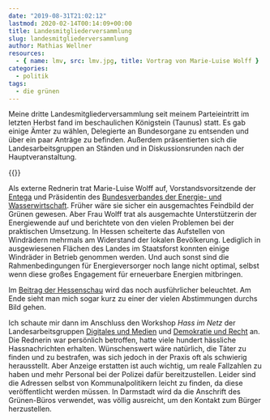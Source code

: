 ```yaml
---
date: "2019-08-31T21:02:12"
lastmod: 2020-02-14T00:14:09+00:00
title: Landesmitgliederversammlung
slug: landesmitgliederversammlung
author: Mathias Wellner
resources:
  - { name: lmv, src: lmv.jpg, title: Vortrag von Marie-Luise Wolff }
categories:
  - politik
tags:
  - die grünen
---
```


Meine dritte Landesmitgliederversammlung seit meinem Parteieintritt im letzten Herbst fand im beschaulichen Königstein (Taunus) statt. Es gab einige Ämter zu wählen, Delegierte an Bundesorgane zu entsenden und über ein paar Anträge zu befinden. Außerdem präsentierten sich die Landesarbeitsgruppen an Ständen und in Diskussionsrunden nach der Hauptveranstaltung.

<!--more-->

{{<responsive-image name="lmv">}}

Als externe Rednerin trat Marie-Luise Wolff auf, Vorstandsvorsitzende der [Entega](https://www.entega.ag/) und Präsidentin des [Bundesverbandes der Energie- und Wasserwirtschaft](https://www.bdew.de/). Früher wäre sie sicher ein ausgemachtes Feindbild der Grünen gewesen. Aber Frau Wolff trat als ausgemachte Unterstützerin der Energiewende auf und berichtete von den vielen Problemen bei der praktischen Umsetzung. In Hessen scheiterte das Aufstellen von Windrädern mehrmals am Widerstand der lokalen Bevölkerung. Lediglich in ausgewiesenen Flächen des Landes im Staatsforst konnten einige Windräder in Betrieb genommen werden. Und auch sonst sind die Rahmenbedingungen für Energieversorger noch lange nicht optimal, selbst wenn diese großes Engagement für erneuerbare Energien mitbringen.

Im [Beitrag der Hessenschau](https://www.hessenschau.de/tv-sendung/landesparteitag-der-gruenen-in-koenigstein,video-100830.html) wird das noch ausführlicher beleuchtet. Am Ende sieht man mich sogar kurz zu einer der vielen Abstimmungen durchs Bild gehen.

Ich schaute mir dann im Anschluss den Workshop _Hass im Netz_ der Landesarbeitsgruppen [Digitales und Medien](https://www.gruene-hessen.de/partei/gremien/medien-und-digitales/) und [Demokratie und Recht](https://www.gruene-hessen.de/partei/gremien/demokratie-und-recht/) an. Die Rednerin war persönlich betroffen, hatte viele hundert hässliche Hassnachrichten erhalten. Wünschenswert wäre natürlich, die Täter zu finden und zu bestrafen, was sich jedoch in der Praxis oft als schwierig herausstellt. Aber Anzeige erstatten ist auch wichtig, um reale Fallzahlen zu haben und mehr Personal bei der Polizei dafür bereitzustellen. Leider sind die Adressen selbst von Kommunalpolitikern leicht zu finden, da diese veröffentlicht werden müssen. In Darmstadt wird da die Anschrift des Grünen-Büros verwendet, was völlig ausreicht, um den Kontakt zum Bürger herzustellen.
